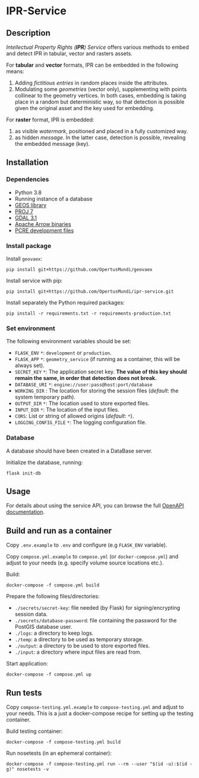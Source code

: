 # IPR-Service

## Description

*Intellectual Property Rights (**IPR**) Service* offers various methods to embed and detect IPR in tabular, vector and rasters assets.

For **tabular** and **vector** formats, IPR can be embedded in the following means:
1. Adding *fictitious entries* in random places inside the attributes.
2. Modulating some *geometries* (vector only), supplementing with points collinear to the geometry vertices.
In both cases, embedding is taking place in a random but deterministic way, so that detection is possible given the original asset and the key used for embedding.

For **raster** format, IPR is embedded:
1. as visible *watermark*, positioned and placed in a fully customized way.
2. as hidden *message*.
In the latter case, detection is possible, revealing the embedded message (key).

## Installation

### Dependencies

* Python 3.8
* Running instance of a database
* [GEOS library](https://github.com/libgeos/geos)
* [PROJ 7](https://proj.org)
* [GDAL 3.1](https://gdal.org/download.html#binaries)
* [Apache Arrow binaries](https://github.com/apache/arrow)
* [PCRE development files](https://www.pcre.org)

### Install package

Install `geovaex`:
```
pip install git+https://github.com/OpertusMundi/geovaex
```
Install service with pip:
```
pip install git+https://github.com/OpertusMundi/ipr-service.git
```
Install separately the Python required packages:
```
pip install -r requirements.txt -r requirements-production.txt
```
### Set environment

The following environment variables should be set:
* `FLASK_ENV` `*`: `development` or `production`.
* `FLASK_APP` `*`: `geometry_service` (if running as a container, this will be always set).
* `SECRET_KEY` `*`: The application secret key. **The value of this key should remain the same, in order that detection does not break.**
* `DATABASE_URI` `*`: `engine://user:pass@host:port/database`
* `WORKING_DIR` : The location for storing the session files (*default*: the system temporary path).
* `OUTPUT_DIR` `*`: The location used to store exported files.
* `INPUT_DIR` `*`: The location of the input files.
* `CORS`: List or string of allowed origins (*default*: `*`).
* `LOGGING_CONFIG_FILE` `*`: The logging configuration file.


### Database

A database should have been created in a DataBase server.

Initialize the database, running:
```
flask init-db
```

## Usage

For details about using the service API, you can browse the full [OpenAPI documentation](https://opertusmundi.github.io/ipr-service/).

## Build and run as a container

Copy `.env.example` to `.env` and configure (e.g `FLASK_ENV` variable).

Copy `compose.yml.example` to `compose.yml` (or `docker-compose.yml`) and adjust to your needs (e.g. specify volume source locations etc.).

Build:

    docker-compose -f compose.yml build

Prepare the following files/directories:

   * `./secrets/secret-key`: file needed (by Flask) for signing/encrypting session data.
   * `./secrets/database-password`: file containing the password for the PostGIS database user.
   * `./logs`: a directory to keep logs.
   * `./temp`: a directory to be used as temporary storage.
   * `./output`: a directory to be used to store exported files.
   * `./input`: a directory where input files are read from.

Start application:

    docker-compose -f compose.yml up


## Run tests

Copy `compose-testing.yml.example` to `compose-testing.yml` and adjust to your needs. This is a just a docker-compose recipe for setting up the testing container.

Build testing container:

    docker-compose -f compose-testing.yml build

Run nosetests (in an ephemeral container):

    docker-compose -f compose-testing.yml run --rm --user "$(id -u):$(id -g)" nosetests -v
